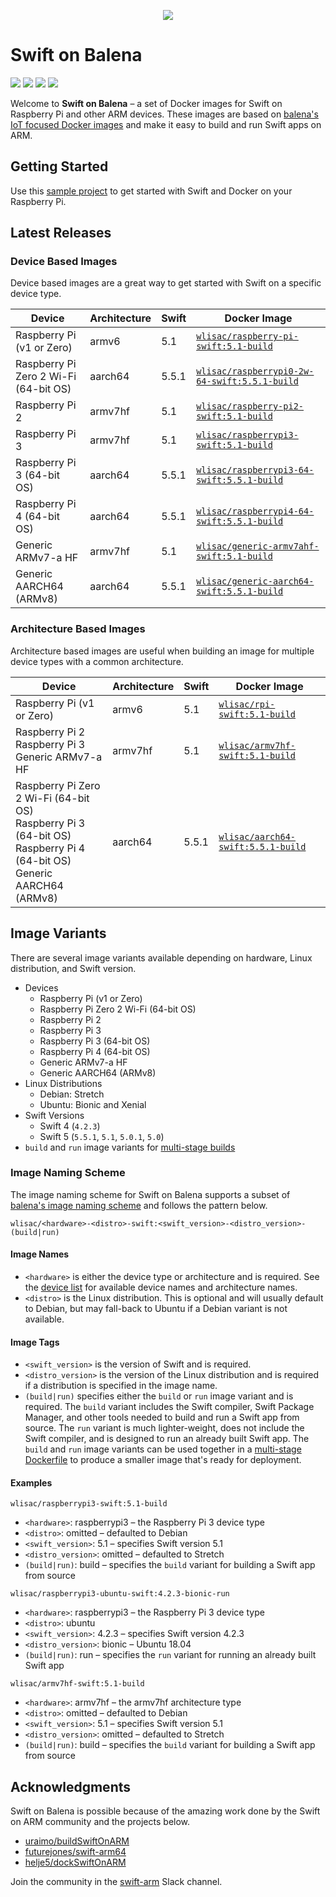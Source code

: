 <p align="center">
  <img src="Assets/logo.svg">
</p>

# Swift on Balena

<p>
    <img src="https://img.shields.io/badge/Swift-4 | 5-orange.svg" />
    <img src="https://img.shields.io/badge/architectures-ARMv6 | ARMv7 | ARMv8-lightgray.svg" />
    <a href="https://twitter.com/wlisac"><img src="https://img.shields.io/badge/twitter-@wlisac-blue.svg" /></a>
    <a href="https://launchpass.com/swift-arm"><img src="https://img.shields.io/badge/slack-swift--arm-purple.svg" /></a>
</p>

Welcome to **Swift on Balena** – a set of Docker images for Swift on Raspberry Pi and other ARM devices. These images are based on [balena's IoT focused Docker images](https://www.balena.io/docs/reference/base-images/base-images/) and make it easy to build and run Swift apps on ARM. 

## Getting Started

Use this [sample project](https://github.com/wlisac/balena-swift-hello-world) to get started with Swift and Docker on your Raspberry Pi.


## Latest Releases

### Device Based Images
Device based images are a great way to get started with Swift on a specific device type.

| Device                                | Architecture | Swift | Docker Image                                                                                             |
|---------------------------------------|--------------|-------|----------------------------------------------------------------------------------------------------------|
| Raspberry Pi (v1 or Zero)             | armv6        | 5.1   | [`wlisac/raspberry-pi-swift:5.1-build`](https://hub.docker.com/r/wlisac/raspberry-pi-swift/tags)         |
| Raspberry Pi Zero 2 Wi-Fi<br>(64-bit OS) | aarch64      | 5.5.1 | [`wlisac/raspberrypi0-2w-64-swift:5.5.1-build`](https://hub.docker.com/r/wlisac/raspberrypi0-2w-64-swift/tags)         |
| Raspberry Pi 2                        | armv7hf      | 5.1   | [`wlisac/raspberry-pi2-swift:5.1-build`](https://hub.docker.com/r/wlisac/raspberry-pi2-swift/tags)       |
| Raspberry Pi 3                        | armv7hf      | 5.1   | [`wlisac/raspberrypi3-swift:5.1-build`](https://hub.docker.com/r/wlisac/raspberrypi3-swift/tags)         |
| Raspberry Pi 3 (64-bit OS)            | aarch64      | 5.5.1 | [`wlisac/raspberrypi3-64-swift:5.5.1-build`](https://hub.docker.com/r/wlisac/raspberrypi3-64-swift/tags)   |
| Raspberry Pi 4 (64-bit OS)            | aarch64      | 5.5.1 | [`wlisac/raspberrypi4-64-swift:5.5.1-build`](https://hub.docker.com/r/wlisac/raspberrypi4-64-swift/tags)   |
| Generic ARMv7-a HF                    | armv7hf      | 5.1   | [`wlisac/generic-armv7ahf-swift:5.1-build`](https://hub.docker.com/r/wlisac/generic-armv7ahf-swift/tags) |
| Generic AARCH64 (ARMv8)               | aarch64      | 5.5.1 | [`wlisac/generic-aarch64-swift:5.5.1-build`](https://hub.docker.com/r/wlisac/generic-aarch64-swift/tags)   |

### Architecture Based Images
Architecture based images are useful when building an image for multiple device types with a common architecture.

| Device                                                                                          | Architecture | Swift | Docker Image                                                                           |
|-------------------------------------------------------------------------------------------------|--------------|-------|----------------------------------------------------------------------------------------|
| Raspberry Pi (v1 or Zero)                                                                       | armv6        | 5.1   | [`wlisac/rpi-swift:5.1-build`](https://hub.docker.com/r/wlisac/rpi-swift/tags)         |
| Raspberry Pi 2<br>Raspberry Pi 3<br>Generic ARMv7-a HF                                          | armv7hf      | 5.1   | [`wlisac/armv7hf-swift:5.1-build`](https://hub.docker.com/r/wlisac/armv7hf-swift/tags) |
| Raspberry Pi Zero 2 Wi-Fi (64-bit OS)<br>Raspberry Pi 3 (64-bit OS)<br>Raspberry Pi 4 (64-bit OS)<br>Generic AARCH64 (ARMv8)             | aarch64      | 5.5.1 | [`wlisac/aarch64-swift:5.5.1-build`](https://hub.docker.com/r/wlisac/aarch64-swift/tags) |

## Image Variants

There are several image variants available depending on hardware, Linux distribution, and Swift version.

- Devices
    - Raspberry Pi (v1 or Zero)
    - Raspberry Pi Zero 2 Wi-Fi (64-bit OS)
    - Raspberry Pi 2
    - Raspberry Pi 3
    - Raspberry Pi 3 (64-bit OS)
    - Raspberry Pi 4 (64-bit OS)
    - Generic ARMv7-a HF
    - Generic AARCH64 (ARMv8)
- Linux Distributions
    - Debian: Stretch
    - Ubuntu: Bionic and Xenial
- Swift Versions
    - Swift 4 (`4.2.3`)
    - Swift 5 (`5.5.1`, `5.1`, `5.0.1`, `5.0`)
- `build` and `run` image variants for [multi-stage builds](https://docs.docker.com/develop/develop-images/multistage-build/)

### Image Naming Scheme

The image naming scheme for Swift on Balena supports a subset of [balena's image naming scheme](https://www.balena.io/docs/reference/base-images/base-images/#how-the-image-naming-scheme-works) and follows the pattern below.

```plain
wlisac/<hardware>-<distro>-swift:<swift_version>-<distro_version>-(build|run)
```

#### Image Names

- `<hardware>` is either the device type or architecture and is required. See the [device list](Documentation/Device%20List.md) for available device names and architecture names.
- `<distro>` is the Linux distribution. This is optional and will usually default to Debian, but may fall-back to Ubuntu if a Debian variant is not available.

#### Image Tags

- `<swift_version>` is the version of Swift and is required.
- `<distro_version>` is the version of the Linux distribution and is required if a distribution is specified in the image name.
- `(build|run)` specifies either the `build` or `run` image variant and is required. The `build` variant includes the Swift compiler, Swift Package Manager, and other tools needed to build and run a Swift app from source. The `run` variant is much lighter-weight, does not include the Swift compiler, and is designed to run an already built Swift app. The `build` and `run` image variants can be used together in a [multi-stage Dockerfile](https://github.com/wlisac/balena-swift-hello-world/blob/b439fddbbda93019ed8747d249efc9fc8bb4c4c7/Dockerfile.raspberrypi3) to produce a smaller image that's ready for deployment.

#### Examples

`wlisac/raspberrypi3-swift:5.1-build`

- `<hardware>`: raspberrypi3 – the Raspberry Pi 3 device type
- `<distro>`: omitted – defaulted to Debian
- `<swift_version>`: 5.1 – specifies Swift version 5.1
- `<distro_version>`: omitted – defaulted to Stretch
- `(build|run)`: build – specifies the `build` variant for building a Swift app from source

`wlisac/raspberrypi3-ubuntu-swift:4.2.3-bionic-run`

- `<hardware>`: raspberrypi3 – the Raspberry Pi 3 device type
- `<distro>`: ubuntu
- `<swift_version>`: 4.2.3 – specifies Swift version 4.2.3
- `<distro_version>`: bionic – Ubuntu 18.04
- `(build|run)`: run – specifies the `run` variant for running an already built Swift app

`wlisac/armv7hf-swift:5.1-build`

- `<hardware>`: armv7hf – the armv7hf architecture type
- `<distro>`: omitted – defaulted to Debian
- `<swift_version>`: 5.1 – specifies Swift version 5.1
- `<distro_version>`: omitted – defaulted to Stretch
- `(build|run)`: build – specifies the `build` variant for building a Swift app from source

## Acknowledgments

Swift on Balena is possible because of the amazing work done by the Swift on ARM community and the projects below.

- [uraimo/buildSwiftOnARM](https://github.com/uraimo/buildSwiftOnARM)
- [futurejones/swift-arm64](https://github.com/futurejones/swift-arm64)
- [helje5/dockSwiftOnARM](https://github.com/helje5/dockSwiftOnARM)

Join the community in the [swift-arm](https://launchpass.com/swift-arm) Slack channel.